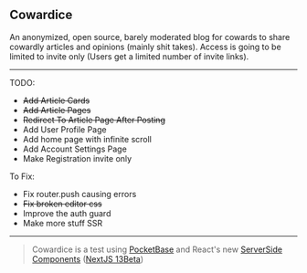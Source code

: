 ## Cowardice
An anonymized, open source, barely moderated blog for cowards to share cowardly articles and opinions (mainly shit takes).
Access is going to be limited to invite only (Users get a limited number of invite links).
___
TODO:

 - ~~Add Article Cards~~
 - ~~Add Article Pages~~
 - ~~Redirect To Article Page After Posting~~
 - Add User Profile Page
 - Add home page with infinite scroll
 - Add Account Settings Page
 - Make Registration invite only

To Fix:
 - Fix router.push causing errors
 - ~~Fix broken editor css~~
 - Improve the auth guard
 - Make more stuff SSR
___

> Cowardice is a test using [PocketBase](pocketbase.io) and React's new [ServerSide Components](https://nextjs.org/docs/advanced-features/react-18/server-components) ([NextJS 13Beta](https://beta.nextjs.org/docs/getting-started))
